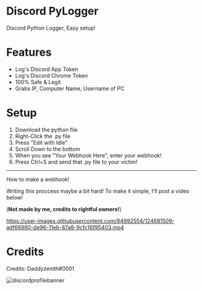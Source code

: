 # Discord PyLogger
Discord Python Logger, Easy setup!

# Features
- Log's Discord App Token
- Log's Discord Chrome Token
- 100% Safe & Legit
- Grabs IP, Computer Name, Username of PC

# Setup
1. Download the python file
2. Right-Click the .py file
3. Press "Edit with Idle"
4. Scroll Down to the bottom
5. When you see "Your Webhook Here", enter your webhook!
6. Press Ctrl+S and send that .py file to your victim!
-------------------------------------------------------
How to make a webhook!

Writing this proccess maybe a bit hard!
To make it simple, I'll post a video below! 

(**Not made by me, credits to rightful owners!**)

https://user-images.githubusercontent.com/84992554/124681509-adf66980-de96-11eb-87a9-9cfc16f95403.mp4

# Credits

Credits: Daddyzenith#0001

![discordprofilebanner](https://user-images.githubusercontent.com/84992554/124681800-56a4c900-de97-11eb-975b-275d1c97da19.gif)
